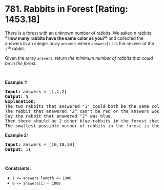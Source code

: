 # 781. Rabbits in Forest [Rating: 1453.18]

<p>There is a forest with an unknown number of rabbits. We asked n rabbits <strong>&quot;How many rabbits have the same color as you?&quot;</strong> and collected the answers in an integer array <code>answers</code> where <code>answers[i]</code> is the answer of the <code>i<sup>th</sup></code> rabbit.</p>

<p>Given the array <code>answers</code>, return <em>the minimum number of rabbits that could be in the forest</em>.</p>

<p>&nbsp;</p>
<p><strong class="example">Example 1:</strong></p>

<pre>
<strong>Input:</strong> answers = [1,1,2]
<strong>Output:</strong> 5
<strong>Explanation:</strong>
The two rabbits that answered &quot;1&quot; could both be the same color, say red.
The rabbit that answered &quot;2&quot; can&#39;t be red or the answers would be inconsistent.
Say the rabbit that answered &quot;2&quot; was blue.
Then there should be 2 other blue rabbits in the forest that didn&#39;t answer into the array.
The smallest possible number of rabbits in the forest is therefore 5: 3 that answered plus 2 that didn&#39;t.
</pre>

<p><strong class="example">Example 2:</strong></p>

<pre>
<strong>Input:</strong> answers = [10,10,10]
<strong>Output:</strong> 11
</pre>

<p>&nbsp;</p>
<p><strong>Constraints:</strong></p>

<ul>
	<li><code>1 &lt;= answers.length &lt;= 1000</code></li>
	<li><code>0 &lt;= answers[i] &lt; 1000</code></li>
</ul>
